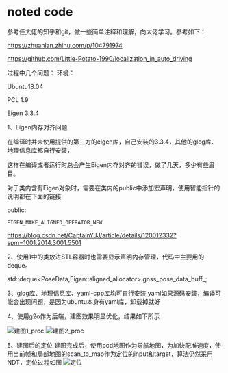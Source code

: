 ﻿# noted code
参考任大佬的知乎和git，做一些简单注释和理解，向大佬学习。参考如下：

https://zhuanlan.zhihu.com/p/104791974

https://github.com/Little-Potato-1990/localization_in_auto_driving

过程中几个问题：
环境：

Ubuntu18.04

PCL 1.9

Eigen 3.3.4

1、Eigen内存对齐问题

在编译时并未使用提供的第三方的eigen库，自己安装的3.3.4，其他的glog库、地理信息库都自行安装，

这样在编译或者运行时总会产生Eigen内存对齐的错误，做了几天，多少有些眉目。

对于类内含有Eigen对象时，需要在类内的public中添加宏声明，使用智能指针的说明都在下面的链接

public:

	EIGEN_MAKE_ALIGNED_OPERATOR_NEW

https://blog.csdn.net/CaptainYJJ/article/details/120012332?spm=1001.2014.3001.5501

2、使用1中的类放进STL容器时也需要显示声明内存管理，代码中主要用的deque。

   std::deque<PoseData,Eigen::aligned_allocator<PoseData>> gnss_pose_data_buff_;

3、glog库、地理信息库、yaml-cpp库均可自行安装
yaml如果源码安装，编译可能会出现问题，是因为ubuntu本身有yaml库，卸载掉就好

4、使用g2o作为后端，建图效果明显优化，结果如下所示

![建图1_proc](https://user-images.githubusercontent.com/33504360/136660507-8017a669-e28c-4add-99f0-b702093ecc0b.jpg)
![建图2_proc](https://user-images.githubusercontent.com/33504360/136660515-9445e025-9d37-42d4-a431-55a4fa8ee6bf.jpg)

5、建图后的定位
建图完成后，使用pcd地图作为导航地图，为加快配准速度，使用当前帧和局部地图的scan_to_map作为定位的input和target，算法仍然采用NDT，定位过程如图
![定位](https://user-images.githubusercontent.com/33504360/138859745-90152ceb-9982-4b15-8997-03ea576b229f.png)
